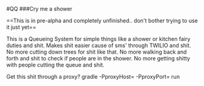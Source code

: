 #QQ
###Cry me a shower

==This is in pre-alpha and completely unfinished.. don't bother trying to use it just yet==

This is a Queueing System for simple things like a shower or kitchen fairy duties and shit.
Makes shit easier cause of sms' through TWILIO and shit. No more cutting down trees for shit like that.
No more walking back and forth and shit to check if people are in the shower.
No more getting shitty with people cutting the queue and shit.

Get this shit through a proxy?
gradle -PproxyHost=<proxyhostaddress> -PproxyPort=<proxyPort> run

